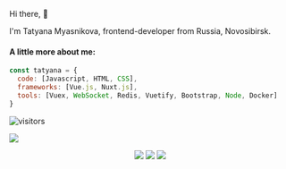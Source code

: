 <p> Hi there,  👋</p>

<p>I'm Tatyana Myasnikova, frontend-developer from Russia, Novosibirsk.</p>

#### A little more about me:
```javascript
const tatyana = {
  code: [Javascript, HTML, CSS],
  frameworks: [Vue.js, Nuxt.js],
  tools: [Vuex, WebSocket, Redis, Vuetify, Bootstrap, Node, Docker]
}
```

 ![visitors](https://visitor-badge.glitch.me/badge?page_id=tatyanabak&left_color=green&right_color=red)
 
 ![](http://github-profile-summary-cards.vercel.app/api/cards/profile-details?username=tatyanabak&theme=gruvbox)
 
<div id="stat" align="center">
	<img src="http://github-profile-summary-cards.vercel.app/api/cards/repos-per-language?username=tatyanabak&theme=gruvbox"/>
	<img src="http://github-profile-summary-cards.vercel.app/api/cards/stats?username=tatyanabak&theme=gruvbox"/>
	<img src="http://github-profile-summary-cards.vercel.app/api/cards/productive-time?username=tatyanabak&theme=gruvbox&utcOffset=8"/>
</div>
